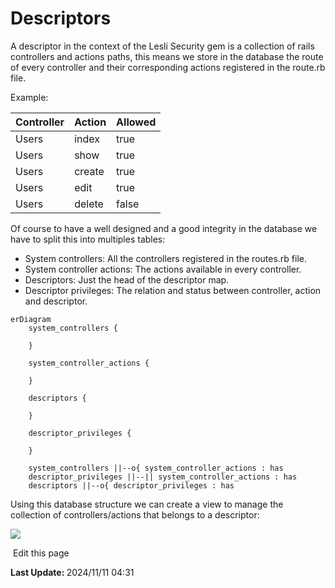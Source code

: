 # Descriptors

A descriptor in the context of the Lesli Security gem is a collection of rails controllers and actions paths, this means we store in the database the route of every controller and their corresponding actions registered in the route.rb file.

Example: 


| Controller | Action | Allowed |
|---	|---	|---    |
| Users | index | true  |
| Users | show  | true  |
| Users | create | true |
| Users | edit   | true |
| Users | delete | false |

Of course to have a well designed and a good integrity in the database we have to split this into multiples tables:

- System controllers: All the controllers registered in the routes.rb file.
- System controller actions: The actions available in every controller.
- Descriptors: Just the head of the descriptor map.
- Descriptor privileges: The relation and status between controller, action and descriptor.


```mermaid
erDiagram
    system_controllers {

    }

    system_controller_actions {

    }

    descriptors {

    }

    descriptor_privileges {

    }

    system_controllers ||--o{ system_controller_actions : has
    descriptor_privileges ||--|| system_controller_actions : has
    descriptors ||--o{ descriptor_privileges : has
```

Using this database structure we can create a view to manage the collection of controllers/actions that belongs to a descriptor:

<img src="./images/descriptors-index.excalidraw.png">
<section class="lesli-documentation-footer">
    <p><a><i class="ri-external-link-fill"></i>&nbsp;Edit this page</a><p/>
    <p><b>Last Update: </b>2024/11/11 04:31</p>
</section>
<!-- This code was automatically generated -->
<!-- to update this docs please run rake docs:build -->
